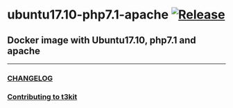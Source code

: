 # ubuntu17.10-php7.1-apache [![Release](https://img.shields.io/github/release/t3kit/ubuntu17.10-php7.1-apache.svg?style=flat-square)](https://github.com/t3kit/ubuntu17.10-php7.1-apache/releases)

## Docker image with Ubuntu17.10, php7.1 and apache

***

### [CHANGELOG](https://github.com/t3kit/ubuntu17.10-php7.1-apache/blob/master/CHANGELOG.md)
### [Contributing to t3kit](https://github.com/t3kit/t3kit/blob/master/CONTRIBUTING.md)
